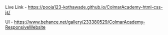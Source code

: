 Live Link - https://pooja123-kothawade.github.io/ColmarAcademy-html-css-js/


UI - https://www.behance.net/gallery/233380529/ColmarAcademy-ResponsiveWebsite
